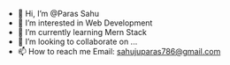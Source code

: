 - 👋 Hi, I’m @Paras Sahu
- 👀 I’m interested in Web Development
- 🌱 I’m currently learning Mern Stack
- 💞️ I’m looking to collaborate on ...
- 📫 How to reach me Email: sahujuparas786@gmail.com

<!---
Parassahu2308/Parassahu2308 is a ✨ special ✨ repository because its `README.md` (this file) appears on your GitHub profile.
You can click the Preview link to take a look at your changes.
--->
